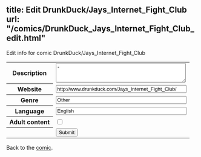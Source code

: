 title: Edit DrunkDuck/Jays_Internet_Fight_Club
url: "/comics/DrunkDuck_Jays_Internet_Fight_Club_edit.html"
---
Edit info for comic DrunkDuck/Jays_Internet_Fight_Club

<form name="comic" action="http://gaepostmail.appspot.com/comic/" method="post">
<table class="comicinfo">
<tr>
<th>Description</th><td><textarea name="description" cols="40" rows="3">-</textarea></td>
</tr>
<tr>
<th>Website</th><td><input type="text" name="url" value="http://www.drunkduck.com/Jays_Internet_Fight_Club/" size="40"/></td>
</tr>
<tr>
<th>Genre</th><td><input type="text" name="genre" value="Other" size="40"/></td>
</tr>
<tr>
<th>Language</th><td><input type="text" name="language" value="English" size="40"/></td>
</tr>
<tr>
<th>Adult content</th><td><input type="checkbox" name="adult" value="adult" /></td>
</tr>
<tr>
<th></th><td>
<input type="hidden" name="comic" value="DrunkDuck_Jays_Internet_Fight_Club" />
<input type="submit" name="submit" value="Submit" />
</td>
</tr>
</table>
</form>

Back to the [comic](DrunkDuck_Jays_Internet_Fight_Club.html).
